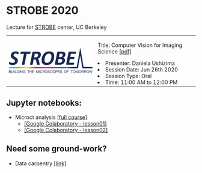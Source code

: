 # STROBE 2020
Lecture for [STROBE](https://strobe.colorado.edu/) center, UC Berkeley

<table border="0">
 <tr>
    <td><img src="https://github.com/dani-lbnl/strobe2020/blob/master/strobe_logo.svg" width="300">
    </td>
    <td>
     <p>
      Title: Computer Vision for Imaging Science <a href='https://drive.google.com/file/d/1Avmxcra6m8vTBw4tivdKFd4vGm5wBCB4/view?usp=sharing'>[pdf]</a>
      <li> Presenter: Daniela Ushizima
      <li> Session Date: Jun 26th 2020
      <li> Session Type: Oral
      <li> Time: 11:00 AM to 12:00 PM        
      </td>
 </tr>
</table>

## Jupyter notebooks:  
- Microct analysis [[full course]](https://github.com/CameraIA/dipmicroct/tree/master/partII)  
    - [[Google Colaboratory - lesson01]](https://drive.google.com/file/d/1l3nUSw5N2QQgcZqlO9gULRN3PHrkde6Q/view?usp=sharing)
    - [[Google Colaboratory - lesson02]](https://drive.google.com/file/d/1GX3Gp0IgqCCn7KbpwG2LVsVCKKyGd-45/view?usp=sharing)

## Need some ground-work?
- Data carpentry [[link]](https://datacarpentry.org/image-processing/)
